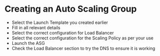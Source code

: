 # Creating an Auto Scaling Group

- Select the Launch Template you created earlier
- Fill in all relevant details
- Select the correct configuration for Load Balancer
- Select the correct configuration for the Scaling Policy as per your use
- Launch the ASG
- Check the Load Balancer section to try the DNS to ensure it is working
  

  